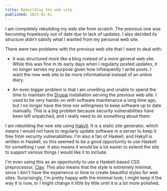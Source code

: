 ```yaml
---
title: Rebuilding the web site
published: 2023-02-01
---
```


I am completely rebuilding my web site from scratch.
The previous one was becoming hopelessly out of date due to lack of updates.
I also decided its structure didn't satisfy what I wanted from my personal web site.

There were two problems with the previous web site that I want to deal with:

*   It was structured more like a blog instead of a more general web site.
    While this was fine in its early days when I regularly posted updates,
    it no longer serves my purpose given how infrequently I write posts.
    I want the new web site to be more informational instead of an online diary.

*   An even bigger problem is that I am unwilling and unable to spend the time
    to maintain the [Drupal] installation serving the previous web site.
    I used to be very hands-on with software maintenance a long time ago,
    but I no longer have the time nor willingness to keep software
    up to date manually.  This is a big problem because security vulnerabilities
    have been left unpatched, and I really need to do something about them.

I am rebuilding the new site using [Hakyll].  It is a static site generator,
which means I would not have to regularly update software in a server
to keep it free from security vulnerabilities.  I'm also a fan of Haskell,
and Hakyll is written in Haskell, so this seemed to be a good opportunity
to use Haskell for something I use.  It also means it would be a lot
easier to extend the site to support various things I would like it to include.

I'm even using this as an opportunity to use a Haskell-based CSS preprocessor, [Clay].
This also means that the style is extremely minimal,
since I don't have the experience or time to create beautiful styles for web sites.
Surprisingly, I'm pretty happy with the minimal look; I might keep it the way it is now,
or I might change it little by little until it is a lot more polished.

[Clay]: http://fvisser.nl/clay/
[Drupal]: https://drupal.org/
[Hakyll]: https://jaspervdj.be/hakyll/
